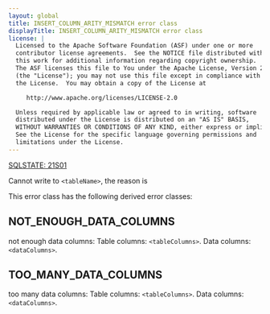 ```yaml
---
layout: global
title: INSERT_COLUMN_ARITY_MISMATCH error class
displayTitle: INSERT_COLUMN_ARITY_MISMATCH error class
license: |
  Licensed to the Apache Software Foundation (ASF) under one or more
  contributor license agreements.  See the NOTICE file distributed with
  this work for additional information regarding copyright ownership.
  The ASF licenses this file to You under the Apache License, Version 2.0
  (the "License"); you may not use this file except in compliance with
  the License.  You may obtain a copy of the License at

     http://www.apache.org/licenses/LICENSE-2.0

  Unless required by applicable law or agreed to in writing, software
  distributed under the License is distributed on an "AS IS" BASIS,
  WITHOUT WARRANTIES OR CONDITIONS OF ANY KIND, either express or implied.
  See the License for the specific language governing permissions and
  limitations under the License.
---
```


[SQLSTATE: 21S01](sql-error-conditions-sqlstates.html#class-21-cardinality-violation)

Cannot write to `<tableName>`, the reason is

This error class has the following derived error classes:

## NOT_ENOUGH_DATA_COLUMNS

not enough data columns:
Table columns: `<tableColumns>`.
Data columns: `<dataColumns>`.

## TOO_MANY_DATA_COLUMNS

too many data columns:
Table columns: `<tableColumns>`.
Data columns: `<dataColumns>`.
